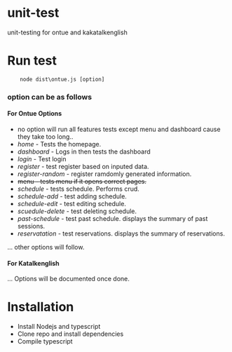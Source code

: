 # unit-test
unit-testing for ontue and kakatalkenglish

# Run test

```
    node dist\ontue.js [option]
```
### option can be as follows

#### For Ontue Options
- no option will run all features tests except menu and dashboard cause they take too long..
- *home* - Tests the homepage.
- *dashboard* - Logs in then tests the dashboard
- *login* - Test login
- *register* - test register based on inputed data.
- *register-random* - register ramdomly generated information.
- ~~menu - tests menu if it opens correct pages.~~
- *schedule* - tests schedule. Performs crud.
- *schedule-add* - test adding schedule.  
- *schedule-edit* - test editing schedule.
- *scuedule-delete* - test deleting schedule.
- *past-schedule* - test past schedule. displays the summary of past sessions.
- *reservatation* - test reservations. displays the summary of reservations.


... other options will follow.

#### For Katalkenglish
... Options will be documented once done.


# Installation
- Install Nodejs and typescript
- Clone repo and install dependencies
- Compile typescript